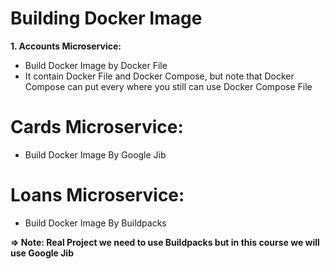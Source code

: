 # Building Docker Image

**1. Accounts Microservice:**
* Build Docker Image by Docker File
* It contain Docker File and Docker Compose, but note that Docker Compose can put every where you still can use Docker Compose File

# Cards Microservice:
* Build Docker Image By Google Jib

# Loans Microservice:
* Build Docker Image By Buildpacks

**=> Note: Real Project we need to use Buildpacks but in this course we will use Google Jib**
